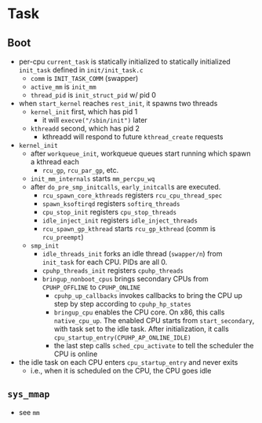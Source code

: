 Task
====

## Boot

- per-cpu `current_task` is statically initialized to statically initialized
  `init_task` defined in `init/init_task.c`
  - `comm` is `INIT_TASK_COMM` (swapper)
  - `active_mm` is `init_mm`
  - `thread_pid` is `init_struct_pid` w/ pid 0
- when `start_kernel` reaches `rest_init`, it spawns two threads
  - `kernel_init` first, which has pid 1
    - it will `execve("/sbin/init")` later
  - `kthreadd` second, which has pid 2
    - kthreadd will respond to future `kthread_create` requests
- `kernel_init`
  - after `workqueue_init`, workqueue queues start running which spawn a
    kthread each
    - `rcu_gp`, `rcu_par_gp`, etc.
  - `init_mm_internals` starts `mm_percpu_wq`
  - after `do_pre_smp_initcalls`, `early_initcall`s are executed.
    - `rcu_spawn_core_kthreads` registers `rcu_cpu_thread_spec`
    - `spawn_ksoftirqd` registers `softirq_threads`
    - `cpu_stop_init` registers `cpu_stop_threads`
    - `idle_inject_init` registers `idle_inject_threads`
    - `rcu_spawn_gp_kthread` starts `rcu_gp_kthread` (comm is `rcu_preempt`)
  - `smp_init`
    - `idle_threads_init` forks an idle thread (`swapper/n`) from `init_task`
      for each CPU.  PIDs are all 0.
    - `cpuhp_threads_init` registers `cpuhp_threads`
    - `bringup_nonboot_cpus` brings secondary CPUs from `CPUHP_OFFLINE` to
      `CPUHP_ONLINE`
      - `cpuhp_up_callbacks` invokes callbacks to bring the CPU up step by
      	step according to `cpuhp_hp_states`
      - `bringup_cpu` enables the CPU core.  On x86, this calls
      	`native_cpu_up`.  The enabled CPU starts from `start_secondary`, with
	task set to the idle task.  After initialization, it calls
	`cpu_startup_entry(CPUHP_AP_ONLINE_IDLE)`
      - the last step calls `sched_cpu_activate` to tell the scheduler the CPU
      	is online
- the idle task on each CPU enters `cpu_startup_entry` and never exits
  - i.e., when it is scheduled on the CPU, the CPU goes idle

## `sys_mmap`

- see `mm`
